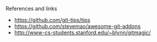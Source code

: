  References and links

- https://github.com/git-tips/tips
- https://github.com/stevemao/awesome-git-addons
- http://www-cs-students.stanford.edu/~blynn/gitmagic/